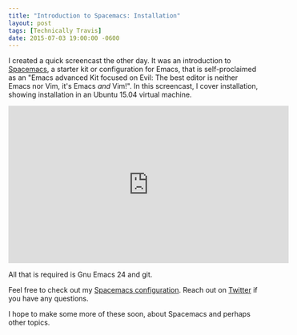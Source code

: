 ```yaml
---
title: "Introduction to Spacemacs: Installation"
layout: post
tags: [Technically Travis]
date: 2015-07-03 19:00:00 -0600
---
```


I created a quick screencast the other day.  It was an introduction to [Spacemacs](https://github.com/syl20bnr/spacemacs/), a starter kit or configuration for Emacs, that is self-proclaimed as an "Emacs advanced Kit focused on Evil: The best editor is neither Emacs nor Vim, it's Emacs *and* Vim!".  In this screencast, I cover installation, showing installation in an Ubuntu 15.04 virtual machine.

<iframe width="560" height="315" src="https://www.youtube.com/embed/xFp9Jahs8Ng" frameborder="0" allowfullscreen> </iframe>

All that is required is Gnu Emacs 24 and git.

Feel free to check out my [Spacemacs configuration](https://gitlab.com/travisbhartwell/vcsh_emacs/tree/master).  Reach out on [Twitter](http://www.twitter.com/travisbhartwell) if you have any questions.

I hope to make some more of these soon, about Spacemacs and perhaps other topics.
